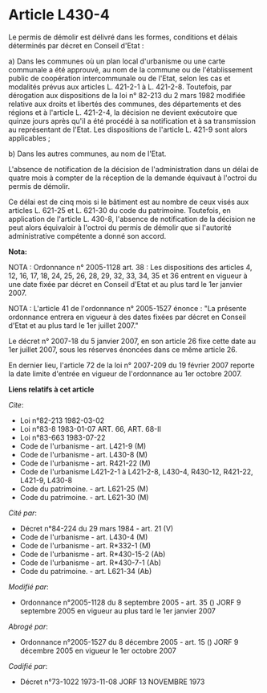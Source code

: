 # Article L430-4

Le permis de démolir est délivré dans les formes, conditions et délais déterminés par décret en Conseil d'Etat :

a) Dans les communes où un plan local d'urbanisme ou une carte communale a été approuvé, au nom de la commune ou de
l'établissement public de coopération intercommunale ou de l'Etat, selon les cas et modalités prévus aux articles L. 421-2-1
à L. 421-2-8. Toutefois, par dérogation aux dispositions de la loi n° 82-213 du 2 mars 1982 modifiée relative aux droits et
libertés des communes, des départements et des régions et à l'article L. 421-2-4, la décision ne devient exécutoire que
quinze jours après qu'il a été procédé à sa notification et à sa transmission au représentant de l'Etat. Les dispositions de
l'article L. 421-9 sont alors applicables ;

b) Dans les autres communes, au nom de l'Etat.

L'absence de notification de la décision de l'administration dans un délai de quatre mois à compter de la réception de la
demande équivaut à l'octroi du permis de démolir.

Ce délai est de cinq mois si le bâtiment est au nombre de ceux visés aux articles L. 621-25 et L. 621-30 du code du
patrimoine. Toutefois, en application de l'article L. 430-8, l'absence de notification de la décision ne peut alors
équivaloir à l'octroi du permis de démolir que si l'autorité administrative compétente a donné son accord.

**Nota:**

NOTA : Ordonnance n° 2005-1128 art. 38 : Les dispositions des articles 4, 12, 16, 17, 18, 24, 25, 26, 28, 29, 32, 33, 34, 35
et 36 entrent en vigueur à une date fixée par décret en Conseil d'Etat et au plus tard le 1er janvier 2007.

NOTA : L'article 41 de l'ordonnance n° 2005-1527 énonce : "La présente ordonnance entrera en vigueur à des dates fixées par
décret en Conseil d'Etat et au plus tard le 1er juillet 2007."

Le décret n° 2007-18 du 5 janvier 2007, en son article 26 fixe cette date au 1er juillet 2007, sous les réserves énoncées
dans ce même article 26.

En dernier lieu, l'article 72 de la loi n° 2007-209 du 19 février 2007 reporte la date limite d'entrée en vigueur de
l'ordonnance au 1er octobre 2007.

**Liens relatifs à cet article**

_Cite_:

  - Loi n°82-213 1982-03-02
  - Loi n°83-8 1983-01-07 ART. 66, ART. 68-II
  - Loi n°83-663 1983-07-22
  - Code de l'urbanisme - art. L421-9 (M)
  - Code de l'urbanisme - art. L430-8 (M)
  - Code de l'urbanisme - art. R421-22 (M)
  - Code de l'urbanisme L421-2-1 à L421-2-8, L430-4, R430-12, R421-22, L421-9, L430-8
  - Code du patrimoine. - art. L621-25 (M)
  - Code du patrimoine. - art. L621-30 (M)

_Cité par_:

  - Décret n°84-224 du 29 mars 1984 - art. 21 (V)
  - Code de l'urbanisme - art. L430-4 (M)
  - Code de l'urbanisme - art. R*332-1 (M)
  - Code de l'urbanisme - art. R*430-15-2 (Ab)
  - Code de l'urbanisme - art. R*430-7-1 (Ab)
  - Code du patrimoine. - art. L621-34 (Ab)

_Modifié par_:

  - Ordonnance n°2005-1128 du 8 septembre 2005 - art. 35 () JORF 9 septembre 2005 en vigueur au plus tard le 1er janvier 2007

_Abrogé par_:

  - Ordonnance n°2005-1527 du 8 décembre 2005 - art. 15 () JORF 9 décembre 2005 en vigueur le 1er octobre 2007

_Codifié par_:

  - Décret n°73-1022 1973-11-08 JORF 13 NOVEMBRE 1973
